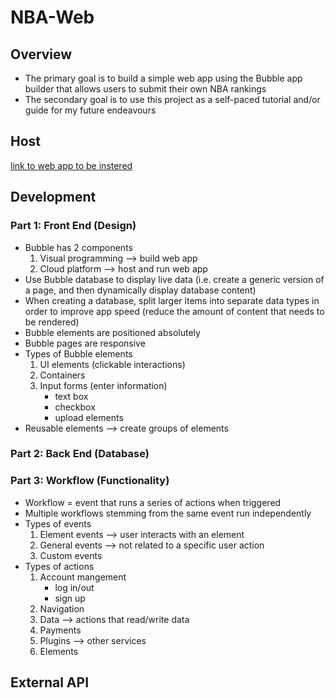 # NBA-Web
## Overview
* The primary goal is to build a simple web app using the Bubble app builder that allows users to submit their own NBA rankings
* The secondary goal is to use this project as a self-paced tutorial and/or guide for my future endeavours

## Host
[link to web app to be instered]()

## Development
### Part 1: Front End (Design)
* Bubble has 2 components
  1. Visual programming --> build web app
  2. Cloud platform --> host and run web app
* Use Bubble database to display live data (i.e. create a generic version of a page, and then dynamically display database content)
* When creating a database, split larger items into separate data types in order to improve app speed (reduce the amount of content that needs to be rendered)
* Bubble elements are positioned absolutely
* Bubble pages are responsive
* Types of Bubble elements
    1. UI elements (clickable interactions)
    2. Containers
    3. Input forms (enter information)
        * text box
        * checkbox
        * upload elements
* Reusable elements --> create groups of elements

### Part 2: Back End (Database)

### Part 3: Workflow (Functionality)
* Workflow = event that runs a series of actions when triggered
* Multiple workflows stemming from the same event run independently
* Types of events
  1. Element events --> user interacts with an element
  2. General events --> not related to a specific user action
  3. Custom events
* Types of actions
  1. Account mangement
      * log in/out
      * sign up
  2. Navigation
  3. Data --> actions that read/write data
  4. Payments
  5. Plugins --> other services
  6. Elements

## External API
